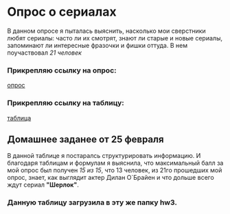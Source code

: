 # Опрос о сериалах
В данном опросе я пыталась выяснить, насколько мои сверстники любят сериалы: часто ли их смотрят, знают ли старые и новые сериалы, запоминают ли интересные фразочки и фишки оттуда.
В нем поучаствовал *21 человек*
### Прикрепляю ссылку на опрос:
[опрос](https://docs.google.com/forms/d/1BtvdQ222EtdKX_pleLPTYWmM8fmibmC3rykrTimdfTs/edit)
### Прикрепляю ссылку на таблицу:
[таблица](https://docs.google.com/spreadsheets/d/1_c2sE5Q7SmPAcwC69UJ1q6ZgncRlSjIwUpGaVJNI23s/edit#gid=302178026&fvid=25774328)

## Домашнее заданее от 25 февраля 
В данной таблице я постаралсь структурировать информацию. И благодаря таблицам и формулам я выяснила, что максимальный балл за мой опрос был получен *15 из 15*, что 13 человек, из 21го прошедших мой опрос, знает, как выглядит актер Дилан О`Брайен и что дольше всего ждут сериал **"Шерлок"**.
### Данную таблицу загрузила в эту же папку hw3.
 
